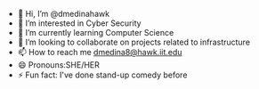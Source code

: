 - 👋 Hi, I’m @dmedinahawk
- 👀 I’m interested in Cyber Security
- 🌱 I’m currently learning Computer Science
- 💞️ I’m looking to collaborate on projects related to infrastructure
- 📫 How to reach me dmedina8@hawk.iit.edu
- 😄 Pronouns:SHE/HER
- ⚡ Fun fact: I've done stand-up comedy before

<!---
dmedinahawk/dmedinahawk is a ✨ special ✨ repository because its `README.md` (this file) appears on your GitHub profile.
You can click the Preview link to take a look at your changes.
--->
